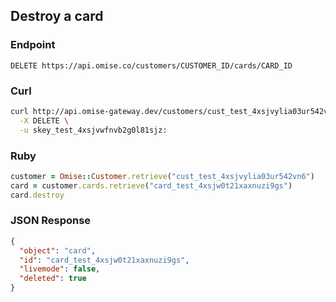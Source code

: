 ## Destroy a card

### Endpoint

```
DELETE https://api.omise.co/customers/CUSTOMER_ID/cards/CARD_ID
```

### Curl

```sh
curl http://api.omise-gateway.dev/customers/cust_test_4xsjvylia03ur542vn6/cards/card_test_4xsjw0t21xaxnuzi9gs \
  -X DELETE \
  -u skey_test_4xsjvwfnvb2g0l81sjz:
```

### Ruby

```ruby
customer = Omise::Customer.retrieve("cust_test_4xsjvylia03ur542vn6")
card = customer.cards.retrieve("card_test_4xsjw0t21xaxnuzi9gs")
card.destroy
```

### JSON Response

```json
{
  "object": "card",
  "id": "card_test_4xsjw0t21xaxnuzi9gs",
  "livemode": false,
  "deleted": true
}
```
